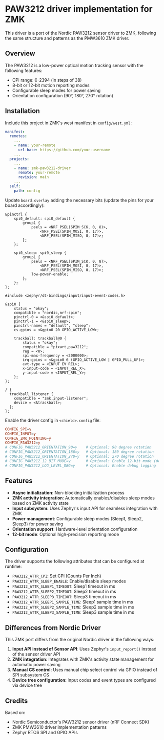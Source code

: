 # PAW3212 driver implementation for ZMK

This driver is a port of the Nordic PAW3212 sensor driver to ZMK, following the same structure and patterns as the PMW3610 ZMK driver.

## Overview

The PAW3212 is a low-power optical motion tracking sensor with the following features:
- CPI range: 0-2394 (in steps of 38)
- 8-bit or 12-bit motion reporting modes
- Configurable sleep modes for power saving
- Orientation configuration (90°, 180°, 270° rotation)

## Installation

Include this project in ZMK's west manifest in `config/west.yml`:

```yml
manifest:
  remotes:
    ...
    - name: your-remote
      url-base: https://github.com/your-username
    ...
  projects:
    ...
    - name: zmk-paw3212-driver
      remote: your-remote
      revision: main
    ...
  self:
    path: config
```

Update `board.overlay` adding the necessary bits (update the pins for your board accordingly):

```dts
&pinctrl {
    spi0_default: spi0_default {
        group1 {
            psels = <NRF_PSEL(SPIM_SCK, 0, 8)>,
                <NRF_PSEL(SPIM_MOSI, 0, 17)>,
                <NRF_PSEL(SPIM_MISO, 0, 17)>;
        };
    };

    spi0_sleep: spi0_sleep {
        group1 {
            psels = <NRF_PSEL(SPIM_SCK, 0, 8)>,
                <NRF_PSEL(SPIM_MOSI, 0, 17)>,
                <NRF_PSEL(SPIM_MISO, 0, 17)>;
            low-power-enable;
        };
    };
};

#include <zephyr/dt-bindings/input/input-event-codes.h>

&spi0 {
    status = "okay";
    compatible = "nordic,nrf-spim";
    pinctrl-0 = <&spi0_default>;
    pinctrl-1 = <&spi0_sleep>;
    pinctrl-names = "default", "sleep";
    cs-gpios = <&gpio0 20 GPIO_ACTIVE_LOW>;

    trackball: trackball@0 {
        status = "okay";
        compatible = "pixart,paw3212";
        reg = <0>;
        spi-max-frequency = <2000000>;
        irq-gpios = <&gpio0 6 (GPIO_ACTIVE_LOW | GPIO_PULL_UP)>;
        evt-type = <INPUT_EV_REL>;
        x-input-code = <INPUT_REL_X>;
        y-input-code = <INPUT_REL_Y>;
    };
};

/ {
  trackball_listener {
    compatible = "zmk,input-listener";
    device = <&trackball>;
  };
};
```

Enable the driver config in `<shield>.config` file:

```conf
CONFIG_SPI=y
CONFIG_INPUT=y
CONFIG_ZMK_POINTING=y
CONFIG_PAW3212=y
# CONFIG_PAW3212_ORIENTATION_90=y    # Optional: 90 degree rotation
# CONFIG_PAW3212_ORIENTATION_180=y   # Optional: 180 degree rotation
# CONFIG_PAW3212_ORIENTATION_270=y   # Optional: 270 degree rotation
# CONFIG_PAW3212_12_BIT_MODE=y       # Optional: Enable 12-bit mode (default is 8-bit)
# CONFIG_PAW3212_LOG_LEVEL_DBG=y     # Optional: Enable debug logging
```

## Features

- **Async initialization**: Non-blocking initialization process
- **ZMK activity integration**: Automatically enables/disables sleep modes based on ZMK activity state
- **Input subsystem**: Uses Zephyr's input API for seamless integration with ZMK
- **Power management**: Configurable sleep modes (Sleep1, Sleep2, Sleep3) for power saving
- **Orientation support**: Hardware-level orientation configuration
- **12-bit mode**: Optional high-precision reporting mode

## Configuration

The driver supports the following attributes that can be configured at runtime:

- `PAW3212_ATTR_CPI`: Set CPI (Counts Per Inch)
- `PAW3212_ATTR_SLEEP_ENABLE`: Enable/disable sleep modes
- `PAW3212_ATTR_SLEEP1_TIMEOUT`: Sleep1 timeout in ms
- `PAW3212_ATTR_SLEEP2_TIMEOUT`: Sleep2 timeout in ms
- `PAW3212_ATTR_SLEEP3_TIMEOUT`: Sleep3 timeout in ms
- `PAW3212_ATTR_SLEEP1_SAMPLE_TIME`: Sleep1 sample time in ms
- `PAW3212_ATTR_SLEEP2_SAMPLE_TIME`: Sleep2 sample time in ms
- `PAW3212_ATTR_SLEEP3_SAMPLE_TIME`: Sleep3 sample time in ms

## Differences from Nordic Driver

This ZMK port differs from the original Nordic driver in the following ways:

1. **Input API instead of Sensor API**: Uses Zephyr's `input_report()` instead of the sensor driver API
2. **ZMK integration**: Integrates with ZMK's activity state management for automatic power saving
3. **Manual CS control**: Uses manual chip select control via GPIO instead of SPI subsystem CS
4. **Device tree configuration**: Input codes and event types are configured via device tree

## Credits

Based on:
- Nordic Semiconductor's PAW3212 sensor driver (nRF Connect SDK)
- ZMK PMW3610 driver implementation patterns
- Zephyr RTOS SPI and GPIO APIs
